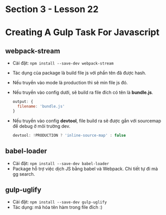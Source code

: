 # Section 3 - Lesson 22
# Creating A Gulp Task For Javascript

## webpack-stream

- Cài đặt: ```npm install --save-dev webpack-stream```
- Tác dụng của package là build file js với phần tên đã được hash. 
- Nếu truyền vào mode là production thì sẽ min file js đó.
- Nếu truyền vào config dưới, sẽ build ra file đích có tên là __bundle.js__.
  ```js
  output: {
    filename: 'bundle.js'
  }
  ```
  
- Nếu truyền vào config __devtool__, file build ra sẽ được gắn với sourcemap để debug ở môi trường dev.
  ```js
  devtool: !PRODUCTION ? 'inline-source-map' : false
  ```

## babel-loader

- Cài đặt: ```npm install --save-dev babel-loader```
- Package hỗ trợ việc dịch JS bằng babel và Webpack. Chi tiết tự đi mà gg search.

## gulp-uglify

- Cài đặt: ```npm install --save-dev gulp-uglify```
- Tác dụng: mã hóa tên hàm trong file đích :)
